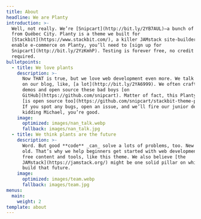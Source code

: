 ```yaml
---
title: About
headline: We are Planty
introduction: >-
  Well, not really. We’re [Snipcart](http://bit.ly/2YB7AUL)—a bunch of geeks
  from Québec City. Planty is a theme we built for
  [Stackbit](https://www.stackbit.com/), a killer JAMstack site-builder. To
  enable e-commerce on Planty, you’ll need to [sign up for
  Snipcart](http://bit.ly/2YzKmhP). Testing is forever free, no credit card
  required.
bulletpoints:
  - title: We love plants
    description: >-
      Now THAT is true, but we love web development even more. We talk about it
      on our blog, like, [a lot](http://bit.ly/2YA6999). We often craft live
      demos and open source these bad boys [on
      GitHub](https://github.com/snipcart). Matter of fact, this Planty theme
      [is open source too](https://github.com/snipcart/stackbit-theme-planty)!
      If you spot any bugs, open an issue, and we’ll fire our junior dev. Just
      kidding Michael, you’re good.
    image:
      optimized: images/nan_talk.webp
      fallback: images/nan_talk.jpg
  - title: We think plants are the future
    description: >-
      Word. But good **code** _can_ solve a lots of problems, too. New _and_
      old. That’s why we help beginners get started with web development through
      free content and tools, like this theme. We also believe [the
      JAMstack](https://jamstack.org/) might be one solid pillar on which we
      build that future.
    image:
      optimized: images/team.webp
      fallback: images/team.jpg
menus:
  main:
    weight: 2
template: about
---
```

